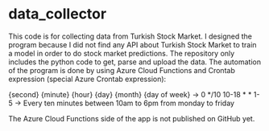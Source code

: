# data_collector

This code is for collecting data from Turkish Stock Market. I designed the program because I did not find any API about Turkish Stock Market to train a model in order to do stock market predictions. The repository only includes the python code to get, parse and upload the data. The automation of the program is done by using Azure Cloud Functions and Crontab expression (special Azure Crontab expression): 

{second} {minute} {hour} {day} {month} {day of week} -> 0 */10 10-18 * * 1-5 -> Every ten minutes between 10am to 6pm from monday to friday

The Azure Cloud Functions side of the app is not published on GitHub yet.

